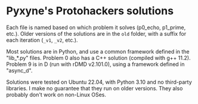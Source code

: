 # Pyxyne's Protohackers solutions

Each file is named based on which problem it solves (p0_echo, p1_prime, etc.). Older versions of the solutions are in the `old` folder, with a suffix for each iteration (`_v1`, `_v2`, etc.).

Most solutions are in Python, and use a common framework defined in the "lib_*.py" files. Problem 0 also has a C++ solution (compiled with g++ 11.2). Problem 9 is in D (run with rDMD v2.101.0), using a framework defined in "async_d".

Solutions were tested on Ubuntu 22.04, with Python 3.10 and no third-party libraries. I make no guarantee that they run on older versions. They also probably don't work on non-Linux OSes.
